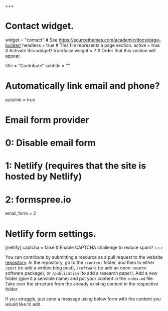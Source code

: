 +++
# Contact widget.
widget = "contact"  # See https://sourcethemes.com/academic/docs/page-builder/
headless = true  # This file represents a page section.
active = true  # Activate this widget? true/false
weight = 7 # Order that this section will appear.

title = "Contribute"
subtitle = ""

# Automatically link email and phone?
autolink = true

# Email form provider
#   0: Disable email form
#   1: Netlify (requires that the site is hosted by Netlify)
#   2: formspree.io
email_form = 2

# Netlify form settings.
[netlify]
  captcha = false  # Enable CAPTCHA challenge to reduce spam?
+++

You can contribute by submitting a resource as a pull request to the website [repository](https://github.com/SentometricsResearch/SentometricsResearch). In the repository, go to the `/content` folder, and then to either `/post` (to add a written blog post), `/software` (to add an open-source software package), or `/publication` (to add a research paper). Add a new folder (give it a sensible name) and put your content in the `index.md` file. Take over the structure from the already existing content in the respective folder.

If you struggle, just send a message using below form with the content you would like to add.

